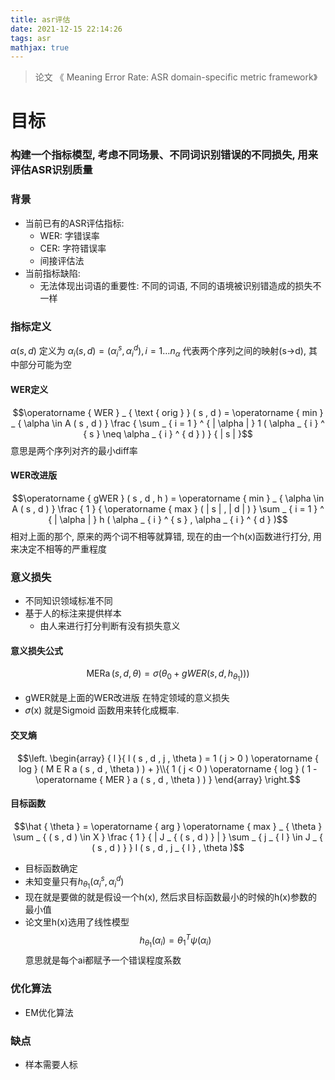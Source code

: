 ```yaml
---
title: asr评估
date: 2021-12-15 22:14:26
tags: asr
mathjax: true
---
```


> 论文 《 Meaning Error Rate: ASR domain-specific metric framework》


# 目标
### 构建一个指标模型, 考虑不同场景、不同词识别错误的不同损失, 用来评估ASR识别质量

### 背景
- 当前已有的ASR评估指标:
    - WER: 字错误率
    - CER: 字符错误率
    - 间接评估法
- 当前指标缺陷:
    - 无法体现出词语的重要性: 不同的词语, 不同的语境被识别错造成的损失不一样
    

### 指标定义
$\alpha ( s , d )$ 定义为
$\alpha _ { i } ( s , d ) = ( \alpha _ { i } ^ { s } , \alpha _ { i } ^ { d } ) , i = 1 \ldots n _ { \alpha }$
代表两个序列之间的映射(s->d), 其中部分可能为空

#### WER定义
$$\operatorname { WER } _ { \text { orig } } ( s , d ) = \operatorname { min } _ { \alpha \in A ( s , d ) } \frac { \sum _ { i = 1 } ^ { | \alpha | } 1 ( \alpha _ { i } ^ { s } \neq \alpha _ { i } ^ { d } ) } { | s | }$$
意思是两个序列对齐的最小diff率

#### WER改进版
$$\operatorname { gWER } ( s , d , h ) = \operatorname { min } _ { \alpha \in A ( s , d ) } \frac { 1 } { \operatorname { max } ( | s | , | d | ) } \sum _ { i = 1 } ^ { | \alpha | } h ( \alpha _ { i } ^ { s } , \alpha _ { i } ^ { d } )$$
相对上面的那个, 原来的两个词不相等就算错, 现在的由一个h(x)函数进行打分, 用来决定不相等的严重程度


### 意义损失
- 不同知识领域标准不同
- 基于人的标注来提供样本
    - 由人来进行打分判断有没有损失意义

#### 意义损失公式
    
$$\operatorname { MERa } ( s , d , \theta ) = \sigma ( \theta _ { 0 } + gWER ( s , d , h _ { \theta _ { 1 } } ) ) )$$

- gWER就是上面的WER改进版 在特定领域的意义损失
- 𝜎(x) 就是Sigmoid 函数用来转化成概率.

#### 交叉熵
$$\left. \begin{array} { l }{ l ( s , d , j , \theta ) = 1 ( j > 0 ) \operatorname { log } ( M E R a ( s , d , \theta ) ) + }\\{ 1 ( j < 0 ) \operatorname { log } ( 1 - \operatorname { MER } a ( s , d , \theta ) ) } \end{array} \right.$$

#### 目标函数
$$\hat { \theta } = \operatorname { arg } \operatorname { max } _ { \theta } \sum _ { ( s , d ) \in X } \frac { 1 } { | J _ { ( s , d ) } | } \sum _ { j _ { l } \in J _ { ( s , d ) } } l ( s , d , j _ { l } , \theta )$$
- 目标函数确定
- 未知变量只有$h _ { \theta _ { 1 } } ( \alpha _ { i } ^ { s } , \alpha _ { i } ^ { d } )$
- 现在就是要做的就是假设一个h(x), 然后求目标函数最小的时候的h(x)参数的最小值
- 论文里h(x)选用了线性模型
$$h _ { \theta _ { 1 } } ( \alpha _ { i } ) = \theta _ { 1 } ^ { T } \psi ( \alpha _ { i } )$$
意思就是每个ai都赋予一个错误程度系数

### 优化算法
- EM优化算法

### 缺点
- 样本需要人标 



